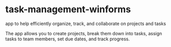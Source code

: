 # task-management-winforms
app to help efficiently organize, track, and collaborate on projects and tasks

The app allows you to create projects, break them down into tasks, assign tasks to team members, set due dates, and track progress.
